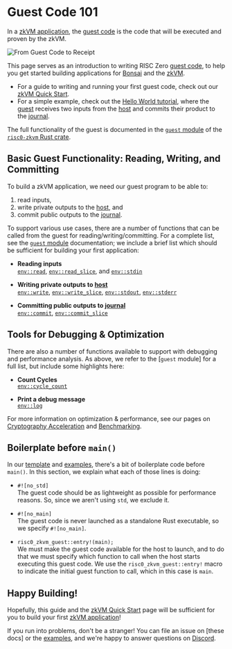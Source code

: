 # Guest Code 101

In a [zkVM application][zkVM], the [guest code] is the code that will be
executed and proven by the zkVM.

![From Guest Code to Receipt][from-rust-to-receipt]

This page serves as an introduction to writing RISC Zero [guest code], to help
you get started building applications for [Bonsai] and the [zkVM].

- For a guide to writing and running your first guest code, check out our [zkVM
  Quick Start][quickstart].
- For a simple example, check out the [Hello World tutorial][hello-world], where
  the [guest] receives two inputs from the [host] and commits their product to
  the [journal].

The full functionality of the guest is documented in the [`guest`
module][risc0-zkvm-guest] of the [`risc0-zkvm` Rust crate][risc0-zkvm].

## Basic Guest Functionality: Reading, Writing, and Committing

To build a zkVM application, we need our guest program to be able to:

1. read inputs,
2. write private outputs to the [host], and
3. commit public outputs to the [journal].

To support various use cases, there are a number of functions that can be called
from the guest for reading/writing/committing. For a complete list, see the
[`guest` module][risc0-zkvm-guest] documentation; we include a brief list which
should be sufficient for building your first application:

- **Reading inputs** <br/>
  [`env::read`], [`env::read_slice`], and [`env::stdin`]

- **Writing private outputs to [host]**<br/>
  [`env::write`], [`env::write_slice`], [`env::stdout`], [`env::stderr`]

- **Committing public outputs to [journal]**<br/>
  [`env::commit`], [`env::commit_slice`]

## Tools for Debugging & Optimization

There are also a number of functions available to support with debugging and
performance analysis. As above, we refer to the [`guest` module] for a full
list, but include some highlights here:

- **Count Cycles** <br/>
  [`env::cycle_count`]

- **Print a debug message**<br/>
  [`env::log`]

For more information on optimization & performance, see our pages on
[Cryptography Acceleration][acceleration] and [Benchmarking][benchmarks].

## Boilerplate before `main()`

In our [template] and [examples], there's a bit of boilerplate code before
`main()`. In this section, we explain what each of those lines is doing:

- `#![no_std]` <br/>
  The guest code should be as lightweight as possible for performance reasons.
  So, since we aren't using `std`, we exclude it.

- `#![no_main]` <br/>
  The guest code is never launched as a standalone Rust executable, so we
  specify `#![no_main]`.

- `risc0_zkvm_guest::entry!(main);` <br/>
  We must make the guest code available for the host to launch, and to do that
  we must specify which function to call when the host starts executing this
  guest code. We use the `risc0_zkvm_guest::entry!` macro to indicate the
  initial guest function to call, which in this case is `main`.

## Happy Building!

Hopefully, this guide and the [zkVM Quick Start][quickstart] page will be
sufficient for you to build your first [zkVM application][zkVM]!

If you run into problems, don't be a stranger! You can file an issue on [these
docs] or the [examples], and we're happy to answer questions on [Discord].

[acceleration]: ./acceleration.md
[benchmarks]: ./benchmarks.md
[Bonsai]: ../generating-proofs/remote-proving.md
[Discord]: https://discord.gg/risczero
[`env::read`]: https://docs.rs/risc0-zkvm/0.21/risc0_zkvm/guest/env/fn.read.html
[`env::read_slice`]: https://docs.rs/risc0-zkvm/0.21/risc0_zkvm/guest/env/fn.read_slice.html
[`env::stdin`]: https://docs.rs/risc0-zkvm/0.21/risc0_zkvm/guest/env/fn.stdin.html
[`env::cycle_count`]: https://docs.rs/risc0-zkvm/0.21/risc0_zkvm/guest/env/fn.cycle_count.html
[`env::log`]: https://docs.rs/risc0-zkvm/0.21/risc0_zkvm/guest/env/fn.log.html
[`env::write`]: https://docs.rs/risc0-zkvm/0.21/risc0_zkvm/guest/env/fn.write.html
[`env::write_slice`]: https://docs.rs/risc0-zkvm/0.21/risc0_zkvm/guest/env/fn.write_slice.html
[`env::stdout`]: https://docs.rs/risc0-zkvm/0.21/risc0_zkvm/guest/env/fn.stdout.html
[`env::stderr`]: https://docs.rs/risc0-zkvm/0.21/risc0_zkvm/guest/env/fn.stderr.html
[`env::commit`]: https://docs.rs/risc0-zkvm/0.21/risc0_zkvm/guest/env/fn.commit.html
[`env::commit_slice`]: https://docs.rs/risc0-zkvm/0.21/risc0_zkvm/guest/env/fn.commit_slice.html
[examples]: ./examples.md
[from-rust-to-receipt]: /diagrams/from-rust-to-receipt.png
[guest]: /terminology#guest
[guest code]: /terminology#guest
[hello-world]: ./tutorials/hello-world.md
[host]: /terminology#host
[journal]: /terminology#journal
[quickstart]: ./quickstart.md
[risc0-zkvm]: https://docs.rs/risc0-zkvm
[risc0-zkvm-guest]: https://docs.rs/risc0-zkvm/0.21/risc0_zkvm/guest
[template]: https://github.com/risc0/risc0/tree/release-0.21/templates/rust-starter
[zkVM]: ./zkvm_overview.md
